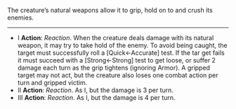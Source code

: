 The creature’s natural weapons allow it to grip, hold on to and crush its enemies.

---
- I **Action**: *Reaction*. When the creature deals damage with its natural weapon, it may try to take hold of the enemy. To avoid being caught, the target must successfully roll a [Quick←Accurate] test. If the tar get fails it must succeed with a [Strong←Strong] test to get loose, or suffer 2 damage each turn as the grip tightens (ignoring Armor). A gripped target may not act, but the creature also loses one combat action per turn and gripped victim.
- II **Action**: *Reaction*. As I, but the damage is 3 per turn. 
- III **Action**: *Reaction*. As I, but the damage is 4 per turn.